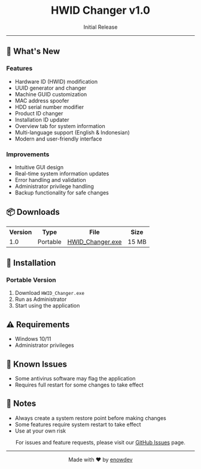 <div align="center">
  <h1>HWID Changer v1.0</h1>
  <p>Initial Release</p>
</div>

---

<h2>🚀 What's New</h2>

<h3>Features</h3>
<ul>
  <li>Hardware ID (HWID) modification</li>
  <li>UUID generator and changer</li>
  <li>Machine GUID customization</li>
  <li>MAC address spoofer</li>
  <li>HDD serial number modifier</li>
  <li>Product ID changer</li>
  <li>Installation ID updater</li>
  <li>Overview tab for system information</li>
  <li>Multi-language support (English & Indonesian)</li>
  <li>Modern and user-friendly interface</li>
</ul>

<h3>Improvements</h3>
<ul>
  <li>Intuitive GUI design</li>
  <li>Real-time system information updates</li>
  <li>Error handling and validation</li>
  <li>Administrator privilege handling</li>
  <li>Backup functionality for safe changes</li>
</ul>

<h2>📦 Downloads</h2>

<table>
  <tr>
    <th>Version</th>
    <th>Type</th>
    <th>File</th>
    <th>Size</th>
  </tr>
  <tr>
    <td>1.0</td>
    <td>Portable</td>
    <td><a href="https://github.com/enowdev/hwid-changer/releases/tag/hwid-changer">HWID_Changer.exe</a></td>
    <td>15 MB</td>
  </tr>
</table>

<h2>🔧 Installation</h2>

<h3>Portable Version</h3>
<ol>
  <li>Download <code>HWID_Changer.exe</code></li>
  <li>Run as Administrator</li>
  <li>Start using the application</li>
</ol>

<h2>⚠️ Requirements</h2>
<ul>
  <li>Windows 10/11</li>
  <li>Administrator privileges</li>
</ul>

<h2>🐛 Known Issues</h2>
<ul>
  <li>Some antivirus software may flag the application</li>
  <li>Requires full restart for some changes to take effect</li>
</ul>

<h2>📝 Notes</h2>
<ul>
  <li>Always create a system restore point before making changes</li>
  <li>Some features require system restart to take effect</li>
  <li>Use at your own risk</li>
</ul>

<div align="center">
  <p>For issues and feature requests, please visit our <a href="https://github.com/enowdev/hwid-changer/issues">GitHub Issues</a> page.</p>
  <hr>
  <p>Made with ❤️ by <a href="https://github.com/enowdev">enowdev</a></p>
</div>
